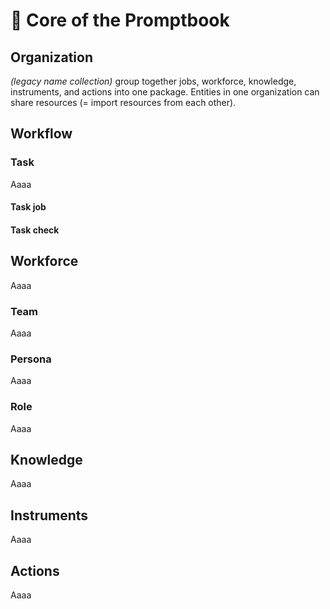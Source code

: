 # 💙 Core of the Promptbook

## Organization

_(legacy name collection)_ group together jobs, workforce, knowledge, instruments, and actions into one package. Entities in one organization can share resources (= import resources from each other).

## Workflow





### Task

Aaaa


#### Task job

#### Task check

<!--
### Subtask

Aaaa
-->

## Workforce

Aaaa

### Team

Aaaa

### Persona

Aaaa


### Role

Aaaa

## Knowledge

Aaaa

## Instruments

Aaaa

## Actions

Aaaa
